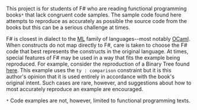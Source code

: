 This project is for students of F# who are reading functional programming books`*` that lack congruent code samples. The sample code found here attempts to reproduce as accurately as possible the source code from the books but this can be a serious challenge at times.

F# is closest in dialect to the [ML](http://en.wikipedia.org/wiki/ML_%28programming_language%29) family of languages--most notably [OCaml](http://caml.inria.fr/ocaml/index.en.html). When constructs do not map directly to F#, care is taken to choose the F# code that best represents the constructs in the original language. At times, special features of F# may be used in a way that fits the example being reproduced. For example, consider the reproduction of a Binary Tree found [here](http://code.google.com/p/book-samples-in-fsharp/source/browse/trunk/PurelyFunctionalDataStructures-Okasaki/Chapter%202-Persistence/2.2%20Binary%20Search%20Tree.fs). This example uses the `ty : comparison` constraint but it is this author's opinion that it is used entirely in accordance with the book's original intent. Such cases are rare, however, and suggestions about how to most accurately reproduce an example are encouraged.

`*` Code examples are not, however, limited to functional programming texts.